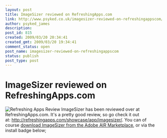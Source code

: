 ```yaml
---
layout: post
title: ImageSizer reviewed on RefreshingApps.com
link: http://www.psyked.co.uk/imagesizer-reviewed-on-refreshingappscom/
author: psyked_james
description: 
post_id: 815
created: 2009/03/20 20:34:41
created_gmt: 2009/03/20 19:34:41
comment_status: open
post_name: imagesizer-reviewed-on-refreshingappscom
status: publish
post_type: post
---
```


# ImageSizer reviewed on RefreshingApps.com

![Refreshing Apps Review](http://uploads.psyked.co.uk/2009/03/refreshingapps.jpg) ImageSizer has been reviewed over at RefreshingApps.com. It's a pretty good review, so go check it out at: <http://refreshingapps.com/showcase/app/imagesizer/>. You can of course [download ImageSizer from the Adobe AIR Marketplace](http://www.adobe.com/cfusion/marketplace/index.cfm?event=marketplace.offering&offeringid=10740&marketplaceid=1), or via the install badge below;